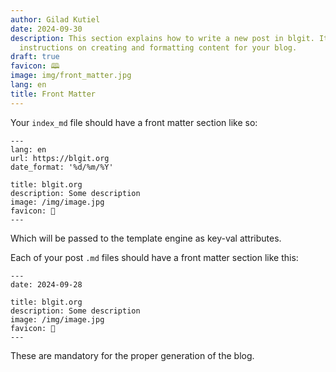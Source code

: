 ```yaml
---
author: Gilad Kutiel
date: 2024-09-30
description: This section explains how to write a new post in blgit. It provides step-by-step
  instructions on creating and formatting content for your blog.
draft: true
favicon: 🕮
image: img/front_matter.jpg
lang: en
title: Front Matter
---
```


Your `index_md` file should have a front matter section like so:

```
---
lang: en
url: https://blgit.org
date_format: '%d/%m/%Y'

title: blgit.org
description: Some description
image: /img/image.jpg
favicon: 🔨
---
```

Which will be passed to the template engine as key-val attributes.

Each of your post `.md` files should have a front matter section like this:

```
---
date: 2024-09-28

title: blgit.org
description: Some description
image: /img/image.jpg
favicon: 🔨
---
```

These are mandatory for the proper generation of the blog.